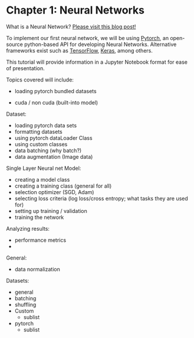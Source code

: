 # Chapter 1: Neural Networks

What is a Neural Network? [Please visit this blog post!]()

To implement our first neural network, we will be using 
[Pytorch](https://pytorch.org/), an open-source python-based
API for developing Neural Networks. Alternative frameworks
exist such as [TensorFlow](https://www.tensorflow.org/), 
[Keras](https://keras.io/), among others.

This tutorial will provide information in a Jupyter
Notebook format for ease of presentation. 

Topics covered will include:
- loading pytorch bundled datasets

- cuda / non cuda (built-into model)

Dataset:
- loading pytorch data sets
- formatting datasets
- using pytorch dataLoader Class
- using custom classes
- data batching (why batch?)
- data augmentation (Image data)

Single Layer Neural net Model:
- creating a model class
- creating a training class (general for all)
- selection optimizer (SGD, Adam)
- selecting loss criteria (log loss/cross entropy; 
what tasks they are used for)
- setting up training / validation
- training the network

Analyzing results:
- performance metrics
- 

General:
- data normalization

Datasets:
- general
- batching
- shuffling 
- Custom
    - sublist
- pytorch
    - sublist